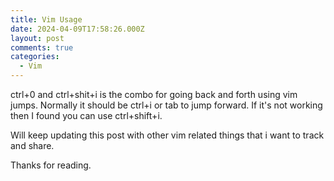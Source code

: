```yaml
---
title: Vim Usage
date: 2024-04-09T17:58:26.000Z
layout: post
comments: true
categories:
  - Vim
---
```


ctrl+0 and ctrl+shit+i is the combo for going back and forth using vim jumps. Normally it should be ctrl+i or tab to jump forward. If it's not working then I found you can use ctrl+shift+i.

Will keep updating this post with other vim related things that i want to track and share.

Thanks for reading.
